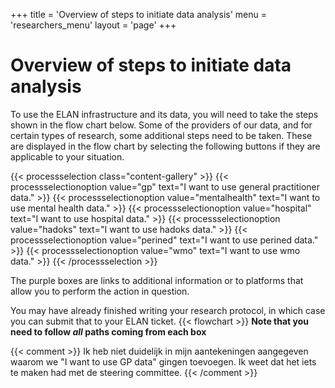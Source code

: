 +++
title = 'Overview of steps to initiate data analysis'
menu = 'researchers_menu'
layout = 'page'
+++
# Overview of steps to initiate data analysis
To use the ELAN infrastructure and its data, you will need to take the steps shown in the flow chart below.
Some of the providers of our data, and for certain types of research, some additional steps need to be taken. These are displayed in the flow chart by selecting the following buttons if they are applicable to your situation.

{{< processselection class="content-gallery" >}}
    {{< processselectionoption value="gp" text="I want to use general practitioner data." >}}
    {{< processselectionoption value="mentalhealth" text="I want to use mental health data." >}}
    {{< processselectionoption value="hospital" text="I want to use hospital data." >}}
    {{< processselectionoption value="hadoks" text="I want to use hadoks data." >}}
    {{< processselectionoption value="perined" text="I want to use perined data." >}}
    {{< processselectionoption value="wmo" text="I want to use wmo data." >}}
{{< /processselection >}}

The purple boxes are links to additional information or to platforms that allow you to perform the action in question.

You may have already finished writing your research protocol, in which case you can submit that to your ELAN ticket.
{{< flowchart >}}
**Note that you need to follow *all* paths coming from each box**

{{< comment >}}
Ik heb niet duidelijk in mijn aantekeningen aangegeven waarom we "I want to use GP data" gingen toevoegen. Ik weet dat het iets te maken had met de steering committee.
{{< /comment >}}
